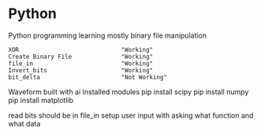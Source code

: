 # Python
Python programming learning
    mostly binary file manipulation

    XOR                             "Working"
    Create Binary File              "Working"
    file_in                         "Working"
    Invert_bits                     "Working"
    bit_delta                       "Not Working"


Waveform
    built with ai
    Installed modules
        pip install scipy
        pip install numpy
        pip install matplotlib


read bits should be in file_in
setup user input with asking what function and what data